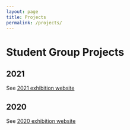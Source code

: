 ```yaml
---
layout: page
title: Projects
permalink: /projects/
---
```


# Student Group Projects

## 2021

See [2021 exhibition website](https://up-mitc-ds.github.io/808exhibition2021/)

## 2020

See [2020 exhibition website](https://up-mitc-ds.github.io/808exhibition2020/)

